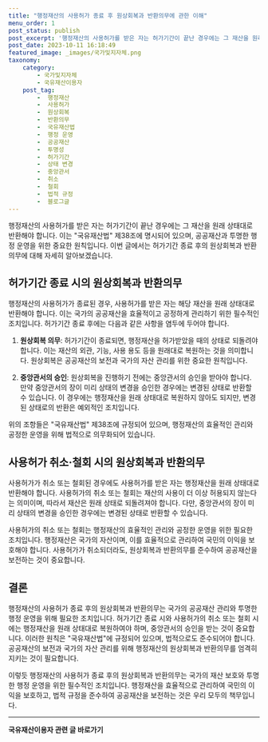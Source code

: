 ```yaml
---
title: "행정재산의 사용허가 종료 후 원상회복과 반환의무에 관한 이해"
menu_order: 1
post_status: publish
post_excerpt: '행정재산의 사용허가를 받은 자는 허가기간이 끝난 경우에는 그 재산을 원래 상태대로 반환해야 합니다. 이는  국유재산법  제38조에 명시되어 있으며, 공공재산과 투명한 행정 운영을 위한 중요한 원칙입니다. 이번 글에서는 허가기간 종료 후의 원상회복과 반환의무에 대해 자세히 알아보겠습니다.'
post_date: 2023-10-11 16:18:49
featured_image: _images/국가및지자체.png
taxonomy:
    category:
        - 국가및지자체
        - 국유재산이용자
    post_tag:
        -  행정재산
        -  사용허가
        -  원상회복
        -  반환의무
        -  국유재산법
        -  행정 운영
        -  공공재산
        -  투명성
        -  허가기간
        -  상태 변경
        -  중앙관서
        -  취소
        -  철회
        -  법적 규정
        -  블로그글
---
```




행정재산의 사용허가를 받은 자는 허가기간이 끝난 경우에는 그 재산을 원래 상태대로 반환해야 합니다. 이는 "국유재산법" 제38조에 명시되어 있으며, 공공재산과 투명한 행정 운영을 위한 중요한 원칙입니다. 이번 글에서는 허가기간 종료 후의 원상회복과 반환의무에 대해 자세히 알아보겠습니다.

## 허가기간 종료 시의 원상회복과 반환의무

행정재산의 사용허가가 종료된 경우, 사용허가를 받은 자는 해당 재산을 원래 상태대로 반환해야 합니다. 이는 국가의 공공재산을 효율적이고 공정하게 관리하기 위한 필수적인 조치입니다. 허가기간 종료 후에는 다음과 같은 사항을 염두에 두어야 합니다.

1. **원상회복 의무**: 허가기간이 종료되면, 행정재산을 허가받았을 때의 상태로 되돌려야 합니다. 이는 재산의 외관, 기능, 사용 용도 등을 원래대로 복원하는 것을 의미합니다. 원상회복은 공공재산의 보전과 국가의 자산 관리를 위한 중요한 원칙입니다.

2. **중앙관서의 승인**: 원상회복을 진행하기 전에는 중앙관서의 승인을 받아야 합니다. 만약 중앙관서의 장이 미리 상태의 변경을 승인한 경우에는 변경된 상태로 반환할 수 있습니다. 이 경우에는 행정재산을 원래 상태대로 복원하지 않아도 되지만, 변경된 상태로의 반환은 예외적인 조치입니다.

위의 조항들은 "국유재산법" 제38조에 규정되어 있으며, 행정재산의 효율적인 관리와 공정한 운영을 위해 법적으로 의무화되어 있습니다.

## 사용허가 취소·철회 시의 원상회복과 반환의무

사용허가가 취소 또는 철회된 경우에도 사용허가를 받은 자는 행정재산을 원래 상태대로 반환해야 합니다. 사용허가의 취소 또는 철회는 재산의 사용이 더 이상 허용되지 않는다는 의미이며, 따라서 재산은 원래 상태로 되돌려져야 합니다. 다만, 중앙관서의 장이 미리 상태의 변경을 승인한 경우에는 변경된 상태로 반환할 수 있습니다.

사용허가의 취소 또는 철회는 행정재산의 효율적인 관리와 공정한 운영을 위한 필요한 조치입니다. 행정재산은 국가의 자산이며, 이를 효율적으로 관리하여 국민의 이익을 보호해야 합니다. 사용허가가 취소되더라도, 원상회복과 반환의무를 준수하여 공공재산을 보전하는 것이 중요합니다.

## 결론

행정재산의 사용허가 종료 후의 원상회복과 반환의무는 국가의 공공재산 관리와 투명한 행정 운영을 위해 필요한 조치입니다. 허가기간 종료 시와 사용허가의 취소 또는 철회 시에는 행정재산을 원래 상태대로 복원하여야 하며, 중앙관서의 승인을 받는 것이 중요합니다. 이러한 원칙은 "국유재산법"에 규정되어 있으며, 법적으로도 준수되어야 합니다. 공공재산의 보전과 국가의 자산 관리를 위해 행정재산의 원상회복과 반환의무를 엄격히 지키는 것이 필요합니다.

이렇듯 행정재산의 사용허가 종료 후의 원상회복과 반환의무는 국가의 재산 보호와 투명한 행정 운영을 위한 필수적인 조치입니다. 행정재산을 효율적으로 관리하여 국민의 이익을 보호하고, 법적 규정을 준수하여 공공재산을 보전하는 것은 우리 모두의 책무입니다.
<!-- wp:separator -->
<hr class="wp-block-separator has-alpha-channel-opacity"/>
<!-- /wp:separator -->

<!-- wp:group {"backgroundColor":"base","layout":{"type":"constrained"}} -->
<div class="wp-block-group has-base-background-color has-background"><!-- wp:paragraph {"align":"center","fontSize":"medium"} -->
<p class="has-text-align-center has-large-font-size"><strong>국유재산이용자 관련 글 바로가기</strong></p>
<!-- /wp:paragraph -->


<!-- wp:latest-posts {"categories":[{"id":7404,"count":19,"description":"","link":"https://uknowlaw.com/category/%ea%b5%ad%ec%9c%a0%ec%9e%ac%ec%82%b0%ec%9d%b4%ec%9a%a9%ec%9e%90/","name":"국유재산이용자","slug":"국유재산이용자","taxonomy":"category","parent":0,"meta":[],"_links":{"self":[{"href":"https://uknowlaw.com/wp-json/wp/v2/categories/7404"}],"collection":[{"href":"https://uknowlaw.com/wp-json/wp/v2/categories"}],"about":[{"href":"https://uknowlaw.com/wp-json/wp/v2/taxonomies/category"}],"wp:post_type":[{"href":"https://uknowlaw.com/wp-json/wp/v2/posts?categories=7404"}],"curies":[{"name":"wp","href":"https://api.w.org/{rel}","templated":true}]}}],"postsToShow":100,"excerptLength":28,"postLayout":"grid","columns":2,"featuredImageAlign":"left","featuredImageSizeSlug":"large","fontSize":18px} /--></div>
<!-- /wp:group -->